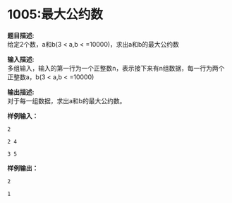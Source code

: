 # 1005:最大公约数  
**题目描述:**  
给定2个数，a和b(3 < a,b < =10000)，求出a和b的最大公约数  

**输入描述:**  
多组输入，输入的第一行为一个正整数n，表示接下来有n组数据，每一行为两个正整数a，b(3 < a,b < =10000)  

**输出描述:**  
对于每一组数据，求出a和b的最大公约数。  

**样例输入：**  
```
2  

2 4  

3 5  
```  
**样例输出：**  
```
2  

1  
```  


